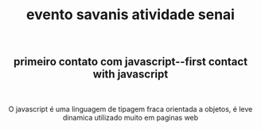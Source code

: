 
<h1 align=center>evento savanis atividade senai</h1>
</br>
<h2 align=center>primeiro contato com javascript--first contact with javascript</h2></br>
<p align=center>O javascript é uma linguagem de tipagem fraca orientada a objetos, é leve dinamica utilizado muito em paginas web</p>

